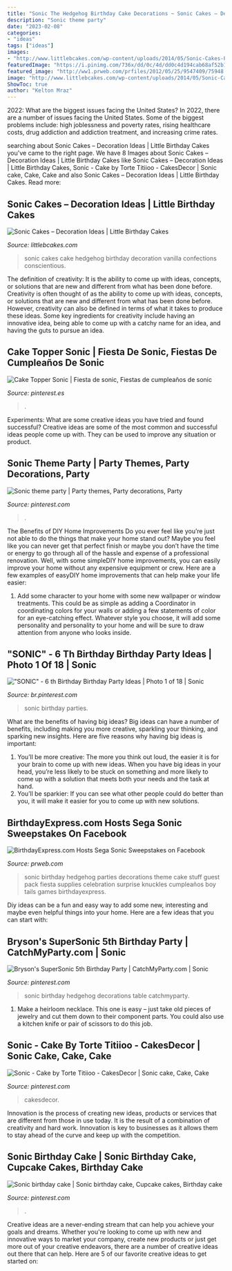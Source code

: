 ```yaml
---
title: "Sonic The Hedgehog Birthday Cake Decorations ~ Sonic Cakes – Decoration Ideas"
description: "Sonic theme party"
date: "2023-02-08"
categories:
- "ideas"
tags: ["ideas"]
images:
- "http://www.littlebcakes.com/wp-content/uploads/2014/05/Sonic-Cakes-Photos.jpg"
featuredImage: "https://i.pinimg.com/736x/dd/0c/4d/dd0c4d194cab68af52b1f69ab3e9353c--sonic-birthday-birthday-stuff.jpg"
featured_image: "http://ww1.prweb.com/prfiles/2012/05/25/9547409/75948.jpg"
image: "http://www.littlebcakes.com/wp-content/uploads/2014/05/Sonic-Cakes-Photos.jpg"
ShowToc: true
author: "Kelton Mraz"
---
```



2022: What are the biggest issues facing the United States?
In 2022, there are a number of issues facing the United States. Some of the biggest problems include: high joblessness and poverty rates, rising healthcare costs, drug addiction and addiction treatment, and increasing crime rates.

	

		
searching about Sonic Cakes – Decoration Ideas | Little Birthday Cakes you've came to the right page. We have 8 Images about Sonic Cakes – Decoration Ideas | Little Birthday Cakes like Sonic Cakes – Decoration Ideas | Little Birthday Cakes, Sonic - Cake by Torte Titiioo - CakesDecor | Sonic cake, Cake, Cake and also Sonic Cakes – Decoration Ideas | Little Birthday Cakes. Read more:
		
    
## Sonic Cakes – Decoration Ideas | Little Birthday Cakes

<img loading=lazy src="http://www.littlebcakes.com/wp-content/uploads/2014/05/Sonic-Cakes-Photos.jpg" onerror="this.onerror=null;this.src='https://tse1.mm.bing.net/th?id=OIP.HFbFrbDJT_R_YKpoIxl7LgHaJ4&amp;pid=15.1';" alt="Sonic Cakes – Decoration Ideas | Little Birthday Cakes">

_Source: littlebcakes.com_

>sonic cakes cake hedgehog birthday decoration vanilla confections conscientious. 

	

The definition of creativity: It is the ability to come up with ideas, concepts, or solutions that are new and different from what has been done before.
Creativity is often thought of as the ability to come up with ideas, concepts, or solutions that are new and different from what has been done before. However, creativity can also be defined in terms of what it takes to produce these ideas. Some key ingredients for creativity include having an innovative idea, being able to come up with a catchy name for an idea, and having the guts to pursue an idea.

    
## Cake Topper Sonic | Fiesta De Sonic, Fiestas De Cumpleaños De Sonic

<img loading=lazy src="https://i.pinimg.com/736x/1f/60/48/1f6048fcef824b8fa645350575ac36a7.jpg" onerror="this.onerror=null;this.src='https://tse4.mm.bing.net/th?id=OIP.Lsw5yfdrhZCrfd3TCzxY6AHaHP&amp;pid=15.1';" alt="Cake Topper Sonic | Fiesta de sonic, Fiestas de cumpleaños de sonic">

_Source: pinterest.es_

>. 

	

Experiments: What are some creative ideas you have tried and found successful?
Creative ideas are some of the most common and successful ideas people come up with. They can be used to improve any situation or product.

    
## Sonic Theme Party | Party Themes, Party Decorations, Party

<img loading=lazy src="https://i.pinimg.com/736x/55/52/3f/55523fd665b006271e2d573d79f0fb33.jpg" onerror="this.onerror=null;this.src='https://tse3.mm.bing.net/th?id=OIP.GPPSYYlhRSGeRFpogCjgrwHaJ3&amp;pid=15.1';" alt="Sonic theme party | Party themes, Party decorations, Party">

_Source: pinterest.com_

>. 

	

The Benefits of DIY Home Improvements
Do you ever feel like you’re just not able to do the things that make your home stand out? Maybe you feel like you can never get that perfect finish or maybe you don’t have the time or energy to go through all of the hassle and expense of a professional renovation. Well, with some simpleDIY home improvements, you can easily improve your home without any expensive equipment or crew. Here are a few examples of easyDIY home improvements that can help make your life easier: 
1. Add some character to your home with some new wallpaper or window treatments. This could be as simple as adding a Coordinator in coordinating colors for your walls or adding a few statements of color for an eye-catching effect. Whatever style you choose, it will add some personality and personality to your home and will be sure to draw attention from anyone who looks inside.

    
## &quot;SONIC&quot; - 6 Th Birthday Birthday Party Ideas | Photo 1 Of 18 | Sonic

<img loading=lazy src="https://i.pinimg.com/736x/4d/db/d4/4ddbd469926d3c2dcb04f3d46dd2588f.jpg" onerror="this.onerror=null;this.src='https://tse4.mm.bing.net/th?id=OIP.sdtLuU0K1drfC88Zm4z46gHaLE&amp;pid=15.1';" alt="&quot;SONIC&quot; - 6 th Birthday Birthday Party Ideas | Photo 1 of 18 | Sonic">

_Source: br.pinterest.com_

>sonic birthday parties. 

	

What are the benefits of having big ideas?
Big ideas can have a number of benefits, including making you more creative, sparkling your thinking, and sparking new insights. Here are five reasons why having big ideas is important: 
1. You’ll be more creative: The more you think out loud, the easier it is for your brain to come up with new ideas. When you have big ideas in your head, you’re less likely to be stuck on something and more likely to come up with a solution that meets both your needs and the task at hand. 
2. You’ll be sparkier: If you can see what other people could do better than you, it will make it easier for you to come up with new solutions.

    
## BirthdayExpress.com Hosts Sega Sonic Sweepstakes On Facebook

<img loading=lazy src="http://ww1.prweb.com/prfiles/2012/05/25/9547409/75948.jpg" onerror="this.onerror=null;this.src='https://tse1.mm.bing.net/th?id=OIP.8Y5oQ9og688tQrsp5ljOFAHaKX&amp;pid=15.1';" alt="BirthdayExpress.com Hosts Sega Sonic Sweepstakes on Facebook">

_Source: prweb.com_

>sonic birthday hedgehog parties decorations theme cake stuff guest pack fiesta supplies celebration surprise knuckles cumpleaños boy tails games birthdayexpress. 

	

Diy ideas can be a fun and easy way to add some new, interesting and maybe even helpful things into your home. Here are a few ideas that you can start with: 

    
## Bryson&#039;s SuperSonic 5th Birthday Party | CatchMyParty.com | Sonic

<img loading=lazy src="https://i.pinimg.com/originals/5f/21/dc/5f21dc0cdb283ae77c298ef7996753d1.jpg" onerror="this.onerror=null;this.src='https://tse2.mm.bing.net/th?id=OIP.a8YQdRrMDcGgNDcJgouFMQHaJ4&amp;pid=15.1';" alt="Bryson&#039;s SuperSonic 5th Birthday Party | CatchMyParty.com | Sonic">

_Source: pinterest.com_

>sonic birthday hedgehog decorations table catchmyparty. 

	

1. Make a heirloom necklace. This one is easy – just take old pieces of jewelry and cut them down to their component parts. You could also use a kitchen knife or pair of scissors to do this job. 

    
## Sonic - Cake By Torte Titiioo - CakesDecor | Sonic Cake, Cake, Cake

<img loading=lazy src="https://i.pinimg.com/736x/dd/0c/4d/dd0c4d194cab68af52b1f69ab3e9353c--sonic-birthday-birthday-stuff.jpg" onerror="this.onerror=null;this.src='https://tse3.mm.bing.net/th?id=OIP.O10WMYhTRUaQFjmJ7bJJwwHaKn&amp;pid=15.1';" alt="Sonic - Cake by Torte Titiioo - CakesDecor | Sonic cake, Cake, Cake">

_Source: pinterest.com_

>cakesdecor. 

	

Innovation is the process of creating new ideas, products or services that are different from those in use today. It is the result of a combination of creativity and hard work. Innovation is key to businesses as it allows them to stay ahead of the curve and keep up with the competition.

    
## Sonic Birthday Cake | Sonic Birthday Cake, Cupcake Cakes, Birthday Cake

<img loading=lazy src="https://i.pinimg.com/736x/c8/b0/a1/c8b0a1effce8d5469d0f08b50d383558.jpg" onerror="this.onerror=null;this.src='https://tse4.mm.bing.net/th?id=OIP.6wHJuJ9Z-Jd2LexUJgrYpQHaKC&amp;pid=15.1';" alt="Sonic birthday cake | Sonic birthday cake, Cupcake cakes, Birthday cake">

_Source: pinterest.com_

>. 

	

Creative ideas are a never-ending stream that can help you achieve your goals and dreams. Whether you're looking to come up with new and innovative ways to market your company, create new products or just get more out of your creative endeavors, there are a number of creative ideas out there that can help. Here are 5 of our favorite creative ideas to get started on: 

